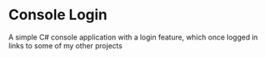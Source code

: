 # Console Login

A simple C# console application with a login feature, which once logged in links to some of my other projects
